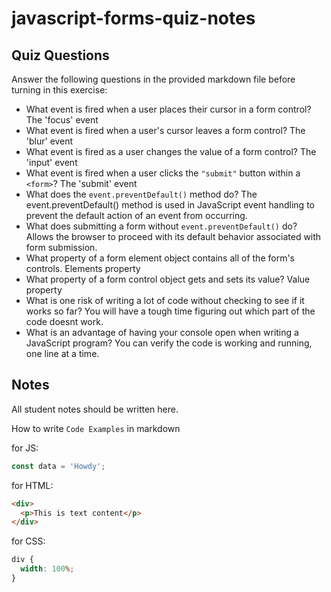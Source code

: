 # javascript-forms-quiz-notes

## Quiz Questions

Answer the following questions in the provided markdown file before turning in this exercise:

- What event is fired when a user places their cursor in a form control?
  The 'focus' event
- What event is fired when a user's cursor leaves a form control?
  The 'blur' event
- What event is fired as a user changes the value of a form control?
  The 'input' event
- What event is fired when a user clicks the `"submit"` button within a `<form>`?
  The 'submit' event
- What does the `event.preventDefault()` method do?
  The event.preventDefault() method is used in JavaScript event handling to prevent the default action of an event from occurring.
- What does submitting a form without `event.preventDefault()` do?
  Allows the browser to proceed with its default behavior associated with form submission.
- What property of a form element object contains all of the form's controls.
  Elements property
- What property of a form control object gets and sets its value?
  Value property
- What is one risk of writing a lot of code without checking to see if it works so far?
  You will have a tough time figuring out which part of the code doesnt work.
- What is an advantage of having your console open when writing a JavaScript program?
  You can verify the code is working and running, one line at a time.

## Notes

All student notes should be written here.

How to write `Code Examples` in markdown

for JS:

```javascript
const data = 'Howdy';
```

for HTML:

```html
<div>
  <p>This is text content</p>
</div>
```

for CSS:

```css
div {
  width: 100%;
}
```
